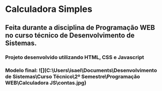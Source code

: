 # Calculadora Simples 
## Feita durante a disciplina de Programação WEB no curso técnico de Desenvolvimento de Sistemas.

### Projeto desenvolvido utilizando HTML, CSS e Javascript

### Modelo final:  ![](C:\Users\isael\Documents\Desenvolvimento de Sistemas\Curso Técnico\2º Semestre\Programação WEB\Calculadora JS\contas.jpg)

